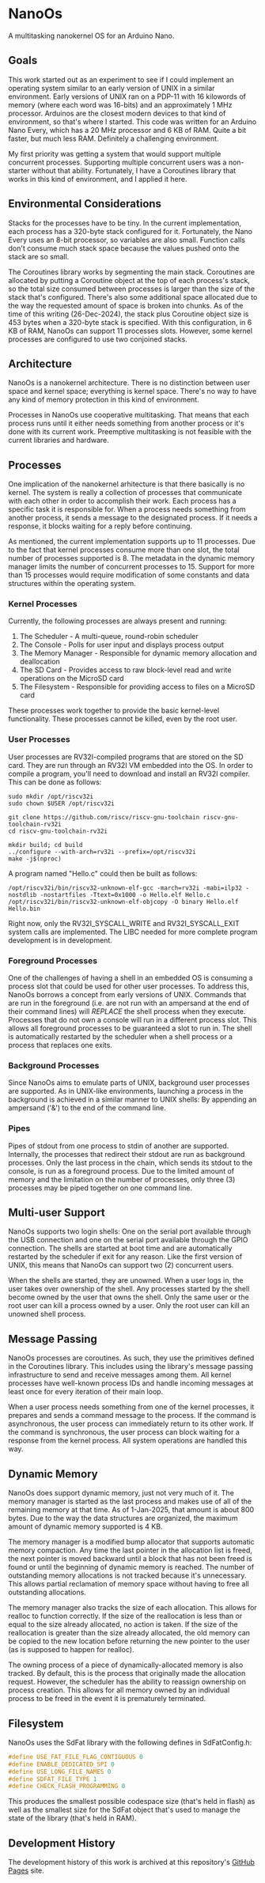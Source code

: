 # NanoOs

A multitasking nanokernel OS for an Arduino Nano.

## Goals

This work started out as an experiment to see if I could implement an operating system similar to an early version of UNIX in a similar environment.  Early versions of UNIX ran on a PDP-11 with 16 kilowords of memory (where each word was 16-bits) and an approximately 1 MHz processor.  Arduinos are the closest modern devices to that kind of environment, so that's where I started.  This code was written for an Arduino Nano Every, which has a 20 MHz processor and 6 KB of RAM.  Quite a bit faster, but much less RAM.  Definitely a challenging environment.

My first priority was getting a system that would support multiple concurrent processes.  Supporting multiple concurrent users was a non-starter without that ability.  Fortunately, I have a Coroutines library that works in this kind of environment, and I applied it here.

## Environmental Considerations

Stacks for the processes have to be tiny.  In the current implementation, each process has a 320-byte stack configured for it.  Fortunately, the Nano Every uses an 8-bit processor, so variables are also small.  Function calls don't consume much stack space because the values pushed onto the stack are so small.

The Coroutines library works by segmenting the main stack.  Coroutines are allocated by putting a Coroutine object at the top of each process's stack, so the total size consumed between processes is larger than the size of the stack that's configured.  There's also some additional space allocated due to the way the requested amount of space is broken into chunks.  As of the time of this writing (26-Dec-2024), the stack plus Coroutine object size is 453 bytes when a 320-byte stack is specified.  With this configuration, in 6 KB of RAM, NanoOs can support 11 processes slots.  However, some kernel processes are configured to use two conjoined stacks.

## Architecture

NanoOs is a nanokernel architecture.  There is no distinction between user space and kernel space; everything is kernel space.  There's no way to have any kind of memory protection in this kind of environment.

Processes in NanoOs use cooperative multitasking.  That means that each process runs until it either needs something from another process or it's done with its current work.  Preemptive multitasking is not feasible with the current libraries and hardware.

## Processes

One implication of the nanokernel arhitecture is that there basically is no kernel.  The system is really a collection of processes that communicate with each other in order to accomplish their work.  Each process has a specific task it is responsible for.  When a process needs something from another process, it sends a message to the designated process.  If it needs a response, it blocks waiting for a reply before continuing.

As mentioned, the current implementation supports up to 11 processes.  Due to the fact that kernel processes consume more than one slot, the total number of processes supported is 8.  The metadata in the dynamic memory manager limits the number of concurrent processes to 15.  Support for more than 15 processes would require modification of some constants and data structures within the operating system.

### Kernel Processes

Currently, the following processes are always present and running:

1. The Scheduler - A multi-queue, round-robin scheduler
2. The Console - Polls for user input and displays process output
3. The Memory Manager - Responsible for dynamic memory allocation and deallocation
4. The SD Card - Provides access to raw block-level read and write operations on the MicroSD card
5. The Filesystem - Responsible for providing access to files on a MicroSD card

These processes work together to provide the basic kernel-level functionality.  These processes cannot be killed, even by the root user.

### User Processes

User processes are RV32I-compiled programs that are stored on the SD card.  They are run through an RV32I VM embedded into the OS.  In order to compile a program, you'll need to download and install an RV32I compiler.  This can be done as follows:

```
sudo mkdir /opt/riscv32i
sudo chown $USER /opt/riscv32i

git clone https://github.com/riscv/riscv-gnu-toolchain riscv-gnu-toolchain-rv32i
cd riscv-gnu-toolchain-rv32i

mkdir build; cd build
../configure --with-arch=rv32i --prefix=/opt/riscv32i
make -j$(nproc)
```

A program named "Hello.c" could then be built as follows:

```
/opt/riscv32i/bin/riscv32-unknown-elf-gcc -march=rv32i -mabi=ilp32 -nostdlib -nostartfiles -Ttext=0x1000 -o Hello.elf Hello.c
/opt/riscv32i/bin/riscv32-unknown-elf-objcopy -O binary Hello.elf Hello.bin
```

Right now, only the RV32I\_SYSCALL\_WRITE and RV32I\_SYSCALL\_EXIT system calls are implemented.  The LIBC needed for more complete program development is in development.

### Foreground Processes

One of the challenges of having a shell in an embedded OS is consuming a process slot that could be used for other user processes.  To address this, NanoOs borrows a concept from early versions of UNIX.  Commands that are run in the foreground (i.e. are not run with an ampersand at the end of their command lines) will *REPLACE* the shell process when they execute.  Processes that do not own a console will run in a different process slot.  This allows all foreground processes to be guaranteed a slot to run in.  The shell is automatically restarted by the scheduler when a shell process or a process that replaces one exits.

### Background Processes

Since NanoOs aims to emulate parts of UNIX, background user processes are supported.  As in UNIX-like environments, launching a process in the background is achieved in a similar manner to UNIX shells:  By appending an ampersand ('&') to the end of the command line.

### Pipes

Pipes of stdout from one process to stdin of another are supported.  Internally, the processes that redirect their stdout are run as background processes.  Only the last process in the chain, which sends its stdout to the console, is run as a foreground process.  Due to the limited amount of memory and the limitation on the number of processes, only three (3) processes may be piped together on one command line.

## Multi-user Support

NanoOs supports two login shells:  One on the serial port available through the USB connection and one on the serial port available through the GPIO connection.  The shells are started at boot time and are automatically restarted by the scheduler if exit for any reason.  Like the first version of UNIX, this means that NanoOs can support two (2) concurrent users.

When the shells are started, they are unowned.  When a user logs in, the user takes over ownership of the shell.  Any processes started by the shell become owned by the user that owns the shell.  Only the same user or the root user can kill a process owned by a user.  Only the root user can kill an unowned shell process.

## Message Passing

NanoOs processes are coroutines.  As such, they use the primitives defined in the Coroutines library.  This includes using the library's message passing infrastructure to send and receive messages among them.  All kernel processes have well-known process IDs and handle incoming messages at least once for every iteration of their main loop.

When a user process needs something from one of the kernel processes, it prepares and sends a command message to the process.  If the command is asynchronous, the user process can immediately return to its other work.  If the command is synchronous, the user process can block waiting for a response from the kernel process.  All system operations are handled this way.

## Dynamic Memory

NanoOs does support dynamic memory, just not very much of it.  The memory manager is started as the last process and makes use of all of the remaining memory at that time.  As of 1-Jan-2025, that amount is about 800 bytes.  Due to the way the data structures are organized, the maximum amount of dynamic memory supported is 4 KB.

The memory manager is a modified bump allocator that supports automatic memory compaction.  Any time the last pointer in the allocation list is freed, the next pointer is moved backward until a block that has not been freed is found or until the beginning of dynamic memory is reached.  The number of outstanding memory allocations is not tracked because it's unnecessary.  This allows partial reclamation of memory space without having to free all outstanding allocations.

The memory manager also tracks the size of each allocation.  This allows for realloc to function correctly.  If the size of the reallocation is less than or equal to the size already allocated, no action is taken.  If the size of the reallocation is greater than the size already allocated, the old memory can be copied to the new location before returning the new pointer to the user (as is supposed to happen for realloc).

The owning process of a piece of dynamically-allocated memory is also tracked.  By default, this is the process that originally made the allocation request.  However, the scheduler has the ability to reassign ownership on process creation.  This allows for all memory owned by an individual process to be freed in the event it is prematurely terminated.

## Filesystem

NanoOs uses the SdFat library with the following defines in SdFatConfig.h:

```C
#define USE_FAT_FILE_FLAG_CONTIGUOUS 0
#define ENABLE_DEDICATED_SPI 0
#define USE_LONG_FILE_NAMES 0
#define SDFAT_FILE_TYPE 1
#define CHECK_FLASH_PROGRAMMING 0
```

This produces the smallest possible codespace size (that's held in flash) as well as the smallest size for the SdFat object that's used to manage the state of the library (that's held in RAM).

## Development History

The development history of this work is archived at this repository's [GitHub Pages](https://james-card.github.io/NanoOs/) site.

